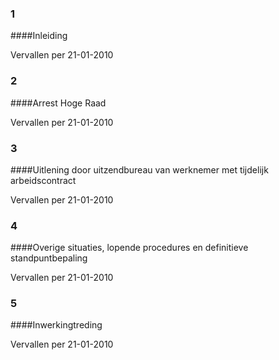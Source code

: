 <meta http-equiv='Content-Type' content='text/html; charset=utf-8' />

### 1  

####Inleiding

Vervallen per 21-01-2010 

### 2  

####Arrest Hoge Raad

Vervallen per 21-01-2010 

### 3  

####Uitlening door uitzendbureau van werknemer met tijdelijk arbeidscontract

Vervallen per 21-01-2010 

### 4  

####Overige situaties, lopende procedures en definitieve standpuntbepaling

Vervallen per 21-01-2010 

### 5  

####Inwerkingtreding

Vervallen per 21-01-2010 

